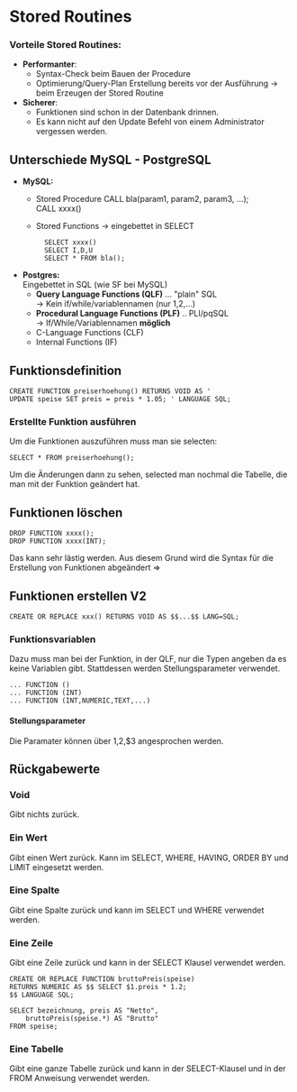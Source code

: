 # Stored Routines

### Vorteile Stored Routines:
- __Performanter__:
    - Syntax-Check beim Bauen der Procedure
    - Optimierung/Query-Plan Erstellung bereits vor der Ausführung -> beim Erzeugen der Stored Routine
- __Sicherer__:  
    - Funktionen sind schon in der Datenbank drinnen.
    - Es kann nicht auf den Update Befehl von einem Administrator vergessen werden.

## Unterschiede MySQL - PostgreSQL
- __MySQL:__
    - Stored Procedure CALL bla(param1, param2, param3, ...);  
    CALL xxxx()
    - Stored Functions -> eingebettet in SELECT  

            SELECT xxxx()
            SELECT I,D,U
            SELECT * FROM bla();
- __Postgres:__  
    Eingebettet in SQL (wie SF bei MySQL)
    - __Query Language Functions (QLF)__ ... "plain" SQL  
    -> Kein if/while/variablennamen (nur $1,$2,...)
    - __Procedural Language Functions (PLF)__ .. PLI/pqSQL  
    -> If/While/Variablennamen __möglich__
    - C-Language Functions (CLF)
    - Internal Functions (IF)

## Funktionsdefinition
    CREATE FUNCTION preiserhoehung() RETURNS VOID AS '
    UPDATE speise SET preis = preis * 1.05; ' LANGUAGE SQL;

### Erstellte Funktion ausführen
Um die Funktionen auszuführen muss man sie selecten:

    SELECT * FROM preiserhoehung();
Um die Änderungen dann zu sehen, selected man nochmal die Tabelle, die man mit der Funktion geändert hat.

## Funktionen löschen

    DROP FUNCTION xxxx();
    DROP FUNCTION xxxx(INT);
Das kann sehr lästig werden. Aus diesem Grund wird die Syntax für die Erstellung von Funktionen abgeändert =>

## Funktionen erstellen V2

    CREATE OR REPLACE xxx() RETURNS VOID AS $$...$$ LANG=SQL;

### Funktionsvariablen
Dazu muss man bei der Funktion, in der QLF, nur die Typen angeben da es keine Variablen gibt. Stattdessen werden Stellungsparameter verwendet.

    ... FUNCTION ()
    ... FUNCTION (INT)
    ... FUNCTION (INT,NUMERIC,TEXT,...)

#### Stellungsparameter
Die Paramater können über $1,$2,$3 angesprochen werden.

## Rückgabewerte
### Void
Gibt nichts zurück.

### Ein Wert
Gibt einen Wert zurück. Kann im SELECT, WHERE, HAVING, ORDER BY und LIMIT eingesetzt werden.

### Eine Spalte
Gibt eine Spalte zurück und kann im SELECT und WHERE verwendet werden.

### Eine Zeile
Gibt eine Zeile zurück und kann in der SELECT Klausel verwendet werden.

    CREATE OR REPLACE FUNCTION bruttoPreis(speise)
    RETURNS NUMERIC AS $$ SELECT $1.preis * 1.2;
    $$ LANGUAGE SQL;

    SELECT bezeichnung, preis AS "Netto",
        bruttoPreis(speise.*) AS "Brutto"
    FROM speise;

### Eine Tabelle
Gibt eine ganze Tabelle zurück und kann in der SELECT-Klausel und in der FROM Anweisung verwendet werden.